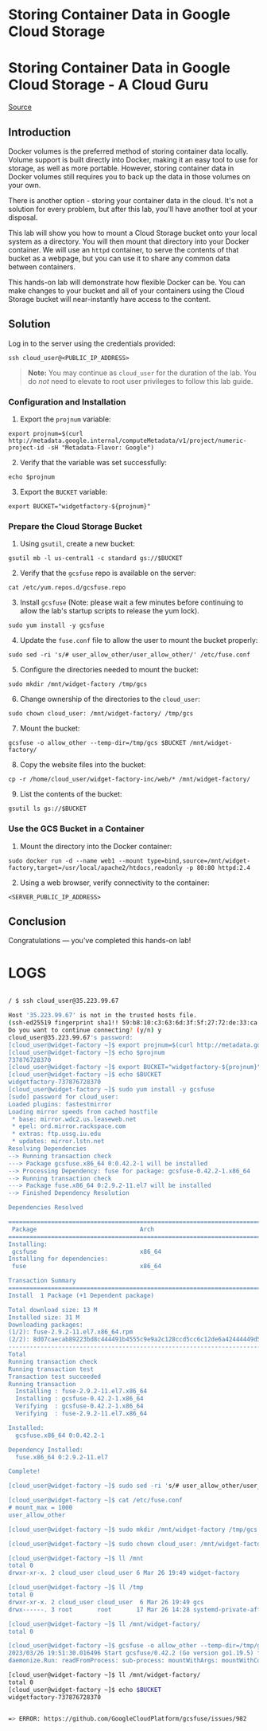 # Storing Container Data in Google Cloud Storage

# Storing Container Data in Google Cloud Storage - A Cloud Guru

[Source](https://learn.acloud.guru/handson/6b09b8c1-4ced-44c3-b630-824752fcaf47/course/108f9d35-6966-4fb6-a6cd-7af135329bba "Permalink to Storing Container Data in Google Cloud Storage - A Cloud Guru")

## Introduction

Docker volumes is the preferred method of storing container data locally. Volume support is built directly into Docker, making it an easy tool to use for storage, as well as more portable. However, storing container data in Docker volumes still requires you to back up the data in those volumes on your own.

There is another option - storing your container data in the cloud. It's not a solution for every problem, but after this lab, you'll have another tool at your disposal.

This lab will show you how to mount a Cloud Storage bucket onto your local system as a directory. You will then mount that directory into your Docker container. We will use an `httpd` container, to serve the contents of that bucket as a webpage, but you can use it to share any common data between containers.

This hands-on lab will demonstrate how flexible Docker can be. You can make changes to your bucket and all of your containers using the Cloud Storage bucket will near-instantly have access to the content.

## Solution

Log in to the server using the credentials provided:

```
ssh cloud_user@<PUBLIC_IP_ADDRESS>
```

> **Note:** You may continue as `cloud_user` for the duration of the lab. You do *not* need to elevate to root user privileges to follow this lab guide.

### Configuration and Installation

1. Export the `projnum` variable:

```
export projnum=$(curl http://metadata.google.internal/computeMetadata/v1/project/numeric-project-id -sH "Metadata-Flavor: Google")
```
2. Verify that the variable was set successfully:

```
echo $projnum
```
3. Export the `BUCKET` variable:

```
export BUCKET="widgetfactory-${projnum}"
```

### Prepare the Cloud Storage Bucket

1. Using `gsutil`, create a new bucket:

```
gsutil mb -l us-central1 -c standard gs://$BUCKET
```
2. Verify that the `gcsfuse` repo is available on the server:

```
cat /etc/yum.repos.d/gcsfuse.repo
```
3. Install `gcsfuse` (Note: please wait a few minutes before continuing to allow the lab's startup scripts to release the yum lock).

```
sudo yum install -y gcsfuse
```
4. Update the `fuse.conf` file to allow the user to mount the bucket properly:

```
sudo sed -ri 's/# user_allow_other/user_allow_other/' /etc/fuse.conf
```
5. Configure the directories needed to mount the bucket:

```
sudo mkdir /mnt/widget-factory /tmp/gcs
```
6. Change ownership of the directories to the `cloud_user`:

```
sudo chown cloud_user: /mnt/widget-factory/ /tmp/gcs
```
7. Mount the bucket:

```
gcsfuse -o allow_other --temp-dir=/tmp/gcs $BUCKET /mnt/widget-factory/
```
8. Copy the website files into the bucket:

```
cp -r /home/cloud_user/widget-factory-inc/web/* /mnt/widget-factory/
```
9. List the contents of the bucket:

```
gsutil ls gs://$BUCKET
```

### Use the GCS Bucket in a Container

1. Mount the directory into the Docker container:

```
sudo docker run -d --name web1 --mount type=bind,source=/mnt/widget-factory,target=/usr/local/apache2/htdocs,readonly -p 80:80 httpd:2.4
```
2. Using a web browser, verify connectivity to the container:

```
<SERVER_PUBLIC_IP_ADDRESS>
```

## Conclusion

Congratulations — you've completed this hands-on lab!

# LOGS

```sh

/ $ ssh cloud_user@35.223.99.67

Host '35.223.99.67' is not in the trusted hosts file.
(ssh-ed25519 fingerprint sha1!! 59:b8:10:c3:63:6d:3f:5f:27:72:de:33:ca:ce:93:c5:09:a7:73:02)
Do you want to continue connecting? (y/n) y
cloud_user@35.223.99.67's password:
[cloud_user@widget-factory ~]$ export projnum=$(curl http://metadata.google.internal/computeMetadata/v1/project/numeric-project-id -sH "Metadata-Flavor: Google")
[cloud_user@widget-factory ~]$ echo $projnum
737876728370
[cloud_user@widget-factory ~]$ export BUCKET="widgetfactory-${projnum}"
[cloud_user@widget-factory ~]$ echo $BUCKET
widgetfactory-737876728370
[cloud_user@widget-factory ~]$ sudo yum install -y gcsfuse
[sudo] password for cloud_user:
Loaded plugins: fastestmirror
Loading mirror speeds from cached hostfile
 * base: mirror.wdc2.us.leaseweb.net
 * epel: ord.mirror.rackspace.com
 * extras: ftp.ussg.iu.edu
 * updates: mirror.lstn.net
Resolving Dependencies
--> Running transaction check
---> Package gcsfuse.x86_64 0:0.42.2-1 will be installed
--> Processing Dependency: fuse for package: gcsfuse-0.42.2-1.x86_64
--> Running transaction check
---> Package fuse.x86_64 0:2.9.2-11.el7 will be installed
--> Finished Dependency Resolution

Dependencies Resolved

=============================================================================================================================================================
 Package                             Arch                               Version                                    Repository                           Size
=============================================================================================================================================================
Installing:
 gcsfuse                             x86_64                             0.42.2-1                                   gcsfuse                              13 M
Installing for dependencies:
 fuse                                x86_64                             2.9.2-11.el7                               base                                 86 k

Transaction Summary
=============================================================================================================================================================
Install  1 Package (+1 Dependent package)

Total download size: 13 M
Installed size: 31 M
Downloading packages:
(1/2): fuse-2.9.2-11.el7.x86_64.rpm                                                                                                   |  86 kB  00:00:00
(2/2): 8d07caecab89223bd8c444491b4555c9e9a2c128ccd5cc6c12de6a42444449d5-gcsfuse-0.42.2-1.x86_64.rpm                                   |  13 MB  00:00:00
-------------------------------------------------------------------------------------------------------------------------------------------------------------
Total                                                                                                                         28 MB/s |  13 MB  00:00:00
Running transaction check
Running transaction test
Transaction test succeeded
Running transaction
  Installing : fuse-2.9.2-11.el7.x86_64                                                                                                                  1/2
  Installing : gcsfuse-0.42.2-1.x86_64                                                                                                                   2/2
  Verifying  : gcsfuse-0.42.2-1.x86_64                                                                                                                   1/2
  Verifying  : fuse-2.9.2-11.el7.x86_64                                                                                                                  2/2

Installed:
  gcsfuse.x86_64 0:0.42.2-1

Dependency Installed:
  fuse.x86_64 0:2.9.2-11.el7

Complete!

[cloud_user@widget-factory ~]$ sudo sed -ri 's/# user_allow_other/user_allow_other/' /etc/fuse.conf

[cloud_user@widget-factory ~]$ cat /etc/fuse.conf
# mount_max = 1000
user_allow_other

[cloud_user@widget-factory ~]$ sudo mkdir /mnt/widget-factory /tmp/gcs

[cloud_user@widget-factory ~]$ sudo chown cloud_user: /mnt/widget-factory/ /tmp/gcs

[cloud_user@widget-factory ~]$ ll /mnt
total 0
drwxr-xr-x. 2 cloud_user cloud_user 6 Mar 26 19:49 widget-factory

[cloud_user@widget-factory ~]$ ll /tmp
total 0
drwxr-xr-x. 2 cloud_user cloud_user  6 Mar 26 19:49 gcs
drwx------. 3 root       root       17 Mar 26 14:28 systemd-private-aff92145259d4c3a898120e80b079b63-chronyd.service-LH6gBV

[cloud_user@widget-factory ~]$ ll /mnt/widget-factory/
total 0

[cloud_user@widget-factory ~]$ gcsfuse -o allow_other --temp-dir=/tmp/gcs $BUCKET /mnt/widget-factory/
2023/03/26 19:51:30.016496 Start gcsfuse/0.42.2 (Go version go1.19.5) for app "" using mount point: /mnt/widget-factory/
daemonize.Run: readFromProcess: sub-process: mountWithArgs: mountWithConn: fs.NewServer: create file system: SetUpBucket: Error in iterating through objects: storage: bucket doesn't exist

[cloud_user@widget-factory ~]$ ll /mnt/widget-factory/
total 0
[cloud_user@widget-factory ~]$ echo $BUCKET
widgetfactory-737876728370


=> ERROR: https://github.com/GoogleCloudPlatform/gcsfuse/issues/982
```